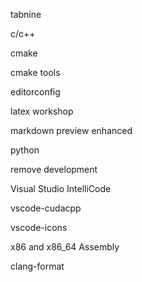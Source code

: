 tabnine

c/c++

cmake

cmake tools

editorconfig

latex workshop

markdown preview enhanced

python

remove development

Visual Studio IntelliCode

vscode-cudacpp

vscode-icons

x86 and x86_64 Assembly

clang-format
